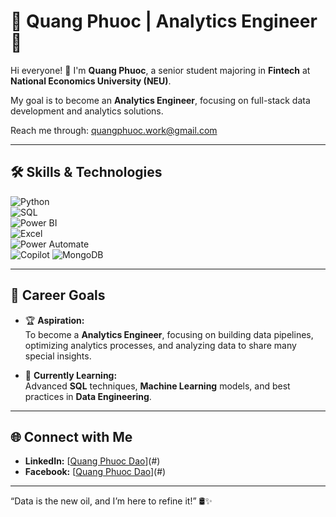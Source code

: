 # 🌟 Quang Phuoc | Analytics Engineer 🚀

Hi everyone! 👋 I'm **Quang Phuoc**, a senior student majoring in **Fintech** at **National Economics University (NEU)**.  

My goal is to become an **Analytics Engineer**, focusing on full-stack data development and analytics solutions.

Reach me through: quangphuoc.work@gmail.com

---

## 🛠️ Skills & Technologies
![Python](https://img.shields.io/badge/-Python-3776AB?style=flat-square&logo=python&logoColor=white)  
![SQL](https://img.shields.io/badge/-SQL-4479A1?style=flat-square&logo=postgresql&logoColor=white)  
![Power BI](https://img.shields.io/badge/-PowerBI-F2C811?style=flat-square&logo=powerbi&logoColor=black)  
![Excel](https://img.shields.io/badge/-Excel-217346?style=flat-square&logo=microsoft-excel&logoColor=white)  
![Power Automate](https://img.shields.io/badge/-Power%20Automate-0066FF?style=flat-square&logo=powerautomate&logoColor=white)  
![Copilot](https://img.shields.io/badge/-GitHub%20Copilot-4EA94B?style=flat-square&logo=github&logoColor=white)
![MongoDB](https://img.shields.io/badge/-MongoDB-47A248?style=flat-square&logo=mongodb&logoColor=white)  

---

## 🎯 Career Goals
- 🏆 **Aspiration:**  
  To become a **Analytics Engineer**, focusing on building data pipelines, optimizing analytics processes, and analyzing data to share many special insights.

- 🌱 **Currently Learning:**  
  Advanced **SQL** techniques, **Machine Learning** models, and best practices in **Data Engineering**.

---

## 🌐 Connect with Me  
- **LinkedIn:** [[Quang Phuoc Dao](https://www.linkedin.com/in/quangphuoc2509/)](#)  
- **Facebook:** [[Quang Phuoc Dao](https://www.facebook.com/quangphuoc25t9/)](#)  

---

“Data is the new oil, and I’m here to refine it!” 🛢️✨
